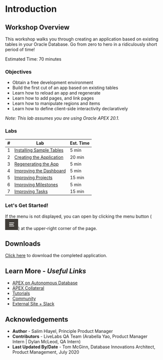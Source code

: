 # Introduction

## Workshop Overview

This workshop walks you through creating an application based on existing tables in your Oracle Database. Go from zero to hero in a ridiculously short period of time!

Estimated Time: 70 minutes

### Objectives

* Obtain a free development environment
* Build the first cut of an app based on existing tables
* Learn how to reload an app and regenerate
* Learn how to add pages, and link pages
* Learn how to manipulate regions and items
* Learn how to define client-side interactivity declaratively

*Note: This lab assumes you are using Oracle APEX 20.1.*

### Labs

| # | Lab | Est. Time |
| --- | --- | --- |
| 1 | [Installing Sample Tables](?lab=lab-1-installing-sample-tables) | 5 min |
| 2 | [Creating the Application](?lab=lab-2-creating-application) | 20 min |
| 3 | [Regenerating the App](?lab=lab-3-regenerating-app) | 5 min |
| 4 | [Improving the Dashboard](?lab=lab-4-improving-dashboard) | 5 min |
| 5 | [Improving Projects](?lab=lab-5-improving-projects) | 15 min |
| 6 | [Improving Milestones](?lab=lab-6-improving-milestones) | 5 min |
| 7 | [Improving Tasks](?lab=lab-7-improving-tasks) | 15 min |


### **Let's Get Started!**

If the menu is not displayed, you can open by clicking the menu button (![Menu icon](./images/menu-button.png)) at the upper-right corner of the page.

## Downloads

[Click here](files/existingtables-app.sql) to download the completed application.

## Learn More - *Useful Links*

- [APEX on Autonomous Database](https://apex.oracle.com/autonomous)
- [APEX Collateral](https://apex.oracle.com)
- [Tutorials](https://apex.oracle.com/en/learn/tutorials)
- [Community](https://apex.oracle.com/community)
- [External Site + Slack](http://apex.world)

## **Acknowledgements**

 - **Author** -  Salim Hlayel, Principle Product Manager
 - **Contributors** - LiveLabs QA Team (Arabella Yao, Product Manager Intern | Dylan McLeod, QA Intern)
 - **Last Updated By/Date** - Tom McGinn, Database Innovations Architect, Product Management, July 2020


